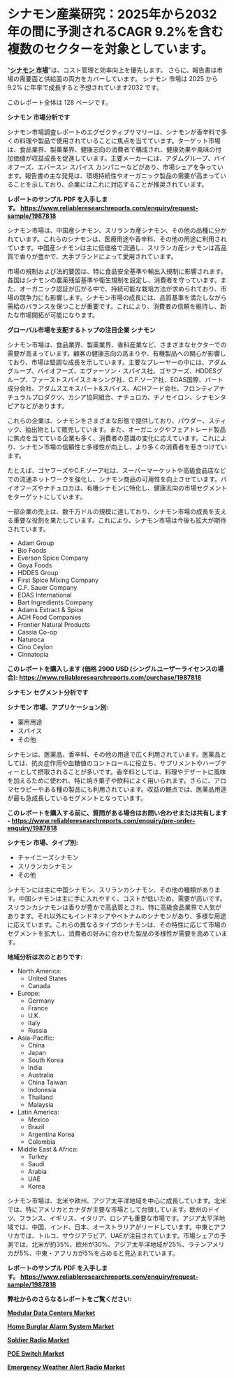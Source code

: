 <p><h1>シナモン産業研究：2025年から2032年の間に予測されるCAGR 9.2%を含む複数のセクターを対象としています。</h1></p><p>&ldquo;<strong><a href="https://www.reliableresearchreports.com/cinnamon-r1987818?utm_campaign=107&utm_medium=9&utm_source=Github&utm_content=ia&utm_term=08042025&utm_id=cinnamon">シナモン 市場</a></strong>&rdquo;は、コスト管理と効率向上を優先します。 さらに、報告書は市場の需要面と供給面の両方をカバーしています。 シナモン 市場は 2025 から 9.2% に年率で成長すると予想されています2032 です。</p>
<p>このレポート全体は 128 ページです。</p>
<p><strong>シナモン 市場分析です</strong></p>
<p><p>シナモン市場調査レポートのエグゼクティブサマリーは、シナモンが香辛料で多くの料理や製品で使用されていることに焦点を当てています。ターゲット市場は、食品業界、製菓業界、健康志向の消費者で構成され、健康効果や風味の付加価値が収益成長を促進しています。主要メーカーには、アダムグループ、バイオフーズ、エバースン スパイス カンパニーなどがあり、市場シェアを争っています。報告書の主な発見は、環境持続性やオーガニック製品の需要が高まっていることを示しており、企業にはこれに対応することが推奨されています。</p></p>
<p><strong>レポートのサンプル PDF を入手します。&nbsp;<a href="https://www.reliableresearchreports.com/enquiry/request-sample/1987818?utm_campaign=107&utm_medium=9&utm_source=Github&utm_content=ia&utm_term=08042025&utm_id=cinnamon">https://www.reliableresearchreports.com/enquiry/request-sample/1987818</a></strong></p>
<p><p>シナモン市場は、中国産シナモン、スリランカ産シナモン、その他の品種に分かれています。これらのシナモンは、医療用途や香辛料、その他の用途に利用されています。中国産シナモンは主に低価格で流通し、スリランカ産シナモンは高品質で香りが豊かで、大手ブランドによって愛用されています。</p><p>市場の規制および法的要因は、特に食品安全基準や輸出入規制に影響されます。各国はシナモンの農薬残留基準や衛生規制を設定し、消費者を守っています。また、オーガニック認証が広がる中で、持続可能な栽培方法が求められており、市場の競争力にも影響します。シナモン市場の成長には、品質基準を満たしながら需給のバランスを保つことが重要です。これにより、消費者の信頼を維持し、新たな市場開拓が可能になります。</p></p>
<p><strong>グローバル市場を支配するトップの注目企業 シナモン</strong></p>
<p><p>シナモン市場は、食品業界、製薬業界、香料産業など、さまざまなセクターでの需要が高まっています。顧客の健康志向の高まりや、有機製品への関心が影響しており、市場は堅調な成長を示しています。主要なプレーヤーの中には、アダムグループ、バイオフーズ、エヴァーソン・スパイス社、ゴヤフーズ、HDDESグループ、ファーストスパイスミキシング社、C.F.ソーア社、EOAS国際、バート成分会社、アダムスエキスパート&スパイス、ACHフード会社、フロンティアナチュラルプロダクツ、カシア協同組合、ナチュロカ、チノセイロン、シナモンタピアなどがあります。</p><p>これらの企業は、シナモンをさまざまな形態で提供しており、パウダー、スティック、抽出物として販売しています。また、オーガニックやフェアトレード製品に焦点を当てている企業も多く、消費者の意識の変化に応えています。これにより、シナモン市場の信頼性と多様性が向上し、より多くの消費者を惹きつけています。</p><p>たとえば、ゴヤフーズやC.F.ソーア社は、スーパーマーケットや高級食品店などでの流通ネットワークを強化し、シナモン商品の可用性を向上させています。バイオフーズやナチュロカは、有機シナモンに特化し、健康志向の市場セグメントをターゲットにしています。</p><p>一部企業の売上は、数千万ドルの規模に達しており、シナモン市場の成長を支える重要な役割を果たしています。これにより、シナモン市場は今後も拡大が期待されています。</p></p>
<p><ul><li>Adam Group</li><li>Bio Foods</li><li>Everson Spice Company</li><li>Goya Foods</li><li>HDDES Group</li><li>First Spice Mixing Company</li><li>C.F. Sauer Company</li><li>EOAS International</li><li>Bart Ingredients Company</li><li>Adams Extract & Spice</li><li>ACH Food Companies</li><li>Frontier Natural Products</li><li>Cassia Co-op</li><li>Naturoca</li><li>Cino Ceylon</li><li>Cinnatopia</li></ul></p>
<p><strong>このレポートを購入します (価格 2900 USD (シングルユーザーライセンスの場合):&nbsp;<a href="https://www.reliableresearchreports.com/purchase/1987818?utm_campaign=107&utm_medium=9&utm_source=Github&utm_content=ia&utm_term=08042025&utm_id=cinnamon">https://www.reliableresearchreports.com/purchase/1987818</a></strong></p>
<p><strong>シナモン セグメント分析です</strong></p>
<p><strong>シナモン 市場、アプリケーション別:</strong></p>
<p><ul><li>薬用用途</li><li>スパイス</li><li>その他</li></ul></p>
<p><p>シナモンは、医薬品、香辛料、その他の用途で広く利用されています。医薬品としては、抗炎症作用や血糖値のコントロールに役立ち、サプリメントやハーブティーとして摂取されることが多いです。香辛料としては、料理やデザートに風味を加えるために使われ、特に焼き菓子や飲料によく用いられます。さらに、アロマセラピーやある種の製品にも利用されています。収益の観点では、医薬品用途が最も急成長しているセグメントとなっています。</p></p>
<p><strong>このレポートを購入する前に、質問がある場合はお問い合わせまたは共有します - <a href="https://www.reliableresearchreports.com/enquiry/pre-order-enquiry/1987818?utm_campaign=107&utm_medium=9&utm_source=Github&utm_content=ia&utm_term=08042025&utm_id=cinnamon">https://www.reliableresearchreports.com/enquiry/pre-order-enquiry/1987818</a></strong></p>
<p><strong>シナモン 市場、タイプ別:</strong></p>
<p><ul><li>チャイニーズシナモン</li><li>スリランカシナモン</li><li>その他</li></ul></p>
<p><p>シナモンには主に中国シナモン、スリランカシナモン、その他の種類があります。中国シナモンは主に手に入れやすく、コストが低いため、需要が高いです。スリランカシナモンは香りが豊かで高品質とされ、特に高級食品業界で人気があります。それ以外にもインドネシアやベトナムのシナモンがあり、多様な用途に応えています。これらの異なるタイプのシナモンは、その特性に応じて市場のセグメントを拡大し、消費者の好みに合わせた製品の多様性が需要を高めています。</p></p>
<p><strong>地域分析は次のとおりです:</strong></p>
<p><ul>
    <li>
        North America:
        <ul>
            <li>United States</li>
            <li>Canada</li>
        </ul>
    </li>
    <li>
        Europe:
        <ul>
            <li>Germany</li>
            <li>France</li>
            <li>U.K.</li>
            <li>Italy</li>
            <li>Russia</li>
        </ul>
    </li>
    <li>
        Asia-Pacific:
        <ul>
            <li>China</li>
            <li>Japan</li>
            <li>South Korea</li>
            <li>India</li>
            <li>Australia</li>
            <li>China Taiwan</li>
            <li>Indonesia</li>
            <li>Thailand</li>
            <li>Malaysia</li>
        </ul>
    </li>
    <li>
        Latin America:
        <ul>
            <li>Mexico</li>
            <li>Brazil</li>
            <li>Argentina Korea</li>
            <li>Colombia</li>
        </ul>
    </li>
    <li>
        Middle East & Africa:
        <ul>
            <li>Turkey</li>
            <li>Saudi</li>
            <li>Arabia</li>
            <li>UAE</li>
            <li>Korea</li>
        </ul>
    </li>
    </ul></p>
<p><p>シナモン市場は、北米や欧州、アジア太平洋地域を中心に成長しています。北米では、特にアメリカとカナダが主要な市場として台頭しています。欧州のドイツ、フランス、イギリス、イタリア、ロシアも重要な市場です。アジア太平洋地域では、中国、インド、日本、オーストラリアがリードしています。中東とアフリカでは、トルコ、サウジアラビア、UAEが注目されています。市場シェアの予測では、北米が約35%、欧州が30%、アジア太平洋地域が25%、ラテンアメリカが5%、中東・アフリカが5%を占めると見込まれています。</p></p>
<p><strong>レポートのサンプル PDF を入手します。&nbsp;<a href="https://www.reliableresearchreports.com/enquiry/request-sample/1987818?utm_campaign=107&utm_medium=9&utm_source=Github&utm_content=ia&utm_term=08042025&utm_id=cinnamon">https://www.reliableresearchreports.com/enquiry/request-sample/1987818</a></strong></p>
<p><strong></strong></p>
<p><strong></strong></p>
<p><strong></strong></p>
<p><strong></strong></p>
<p><strong>弊社からのさらなるレポートをご覧ください:</strong></p>
<p><strong><p><a href="https://github.com/zakkistuey/Market-Research-Report-List-1/blob/main/modular-data-centers-market.md?utm_campaign=107&utm_medium=9&utm_source=Github&utm_content=ia&utm_term=08042025&utm_id=cinnamon">Modular Data Centers Market</a></p><p><a href="https://github.com/jugutstam/Market-Research-Report-List-1/blob/main/home-burglar-alarm-system-market.md?utm_campaign=107&utm_medium=9&utm_source=Github&utm_content=ia&utm_term=08042025&utm_id=cinnamon">Home Burglar Alarm System Market</a></p><p><a href="https://github.com/moratronak3q/Market-Research-Report-List-1/blob/main/soldier-radio-market.md?utm_campaign=107&utm_medium=9&utm_source=Github&utm_content=ia&utm_term=08042025&utm_id=cinnamon">Soldier Radio Market</a></p><p><a href="https://github.com/pilukypalis/Market-Research-Report-List-1/blob/main/poe-switch-market.md?utm_campaign=107&utm_medium=9&utm_source=Github&utm_content=ia&utm_term=08042025&utm_id=cinnamon">POE Switch Market</a></p><p><a href="https://github.com/reahmmunises/Market-Research-Report-List-1/blob/main/emergency-weather-alert-radio-market.md?utm_campaign=107&utm_medium=9&utm_source=Github&utm_content=ia&utm_term=08042025&utm_id=cinnamon">Emergency Weather Alert Radio Market</a></p></strong></p>